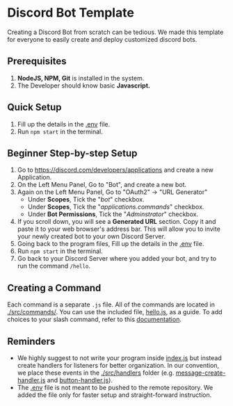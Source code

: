 # Discord Bot Template
Creating a Discord Bot from scratch can be tedious. We made this template for everyone to easily create and deploy customized discord bots.

## Prerequisites
1. **NodeJS, NPM, Git** is installed in the system.
2. The Developer should know basic **Javascript.**

## Quick Setup
1. Fill up the details in the [.env](https://github.com/cifrelabs/discord-bot-template/blob/main/.env) file.
2. Run `npm start` in the terminal.

## Beginner Step-by-step Setup
1. Go to https://discord.com/developers/applications and create a new Application.
2. On the Left Menu Panel, Go to "Bot", and create a new bot.
3. Again on the Left Menu Panel, Go to "OAuth2" → "URL Generator"
   - Under **Scopes**, Tick the "*bot*" checkbox.
   - Under **Scopes**, Tick the "*applications.commands*" checkbox.
   - Under **Bot Permissions**, Tick the "*Adminstrator*" checkbox.
4. If you scroll down, you will see a **Generated URL** section. Copy it and paste it to your web browser's address bar. This will allow you to invite your newly created bot to your own Discord Server.
5. Going back to the program files, Fill up the details in the [.env](https://github.com/cifrelabs/discord-bot-template/blob/main/.env) file.
6. Run `npm start` in the terminal.
7. Go back to your Discord Server where you added your bot, and try to run the command `/hello`.

## Creating a Command
Each command is a separate `.js` file. All of the commands are located in [./src/commands/](https://github.com/cifrelabs/discord-bot-template/tree/main/src/commands). You can use the included file, [hello.js](https://github.com/cifrelabs/discord-bot-template/blob/main/src/commands/hello.js), as a guide. To add choices to your slash command, refer to this [documentation](https://discordjs.guide/interactions/slash-commands.html#choices).

## Reminders
- We highly suggest to not write your program inside [index.js](https://github.com/cifrelabs/discord-bot-template/blob/main/index.js) but instead create handlers for listeners for better organization. In our convention, we place these events in the [./src/handlers](https://github.com/cifrelabs/discord-bot-template/tree/main/src/handlers) folder (e.g. [message-create-handler.js](https://github.com/cifrelabs/discord-bot-template/blob/main/src/handlers/message-create-handler.js) and [button-handler.js](https://github.com/cifrelabs/discord-bot-template/blob/main/src/handlers/button-handler.js)).
- The [.env](https://github.com/cifrelabs/discord-bot-template/blob/main/.env) file is not meant to be pushed to the remote repository. We added the file only for faster setup and straight-forward instruction.
